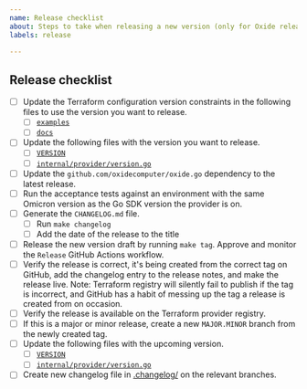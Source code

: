 ```yaml
---
name: Release checklist
about: Steps to take when releasing a new version (only for Oxide release team).
labels: release

---
```


## Release checklist
<!--
 Please follow all of these steps in the order below.
 After completing each task put an `x` in the corresponding box,
 and paste the link to the relevant PR.
-->
- [ ] Update the Terraform configuration version constraints in the following files to use the version you want to release.
    - [ ] [`examples`](https://github.com/oxidecomputer/terraform-provider-oxide/tree/main/examples)
    - [ ] [`docs`](https://github.com/oxidecomputer/terraform-provider-oxide/tree/main/docs)
- [ ] Update the following files with the version you want to release.
    - [ ] [`VERSION`](https://github.com/oxidecomputer/terraform-provider-oxide/blob/main/VERSION)
    - [ ] [`internal/provider/version.go`](https://github.com/oxidecomputer/terraform-provider-oxide/blob/main/oxide/version.go)
- [ ] Update the `github.com/oxidecomputer/oxide.go` dependency to the latest release.
- [ ] Run the acceptance tests against an environment with the same Omicron version as the Go SDK version the provider is on.
- [ ] Generate the `CHANGELOG.md` file.
    - [ ] Run `make changelog`
    - [ ] Add the date of the release to the title
- [ ] Release the new version draft by running `make tag`. Approve and monitor the `Release` GitHub Actions workflow.
- [ ] Verify the release is correct, it's being created from the correct tag on GitHub, add the changelog entry to the release notes, and make the release live. Note: Terraform registry will silently fail to publish if the tag is incorrect, and GitHub has a habit of messing up the tag a release is created from on occasion. 
- [ ] Verify the release is available on the Terraform provider registry.
- [ ] If this is a major or minor release, create a new `MAJOR.MINOR` branch from the newly created tag.
- [ ] Update the following files with the upcoming version.
    - [ ] [`VERSION`](https://github.com/oxidecomputer/terraform-provider-oxide/blob/main/VERSION)
    - [ ] [`internal/provider/version.go`](https://github.com/oxidecomputer/terraform-provider-oxide/blob/main/oxide/version.go)
- [ ] Create new changelog file in [.changelog/](https://github.com/oxidecomputer/terraform-provider-oxide/blob/main/changelog/) on the relevant branches.
